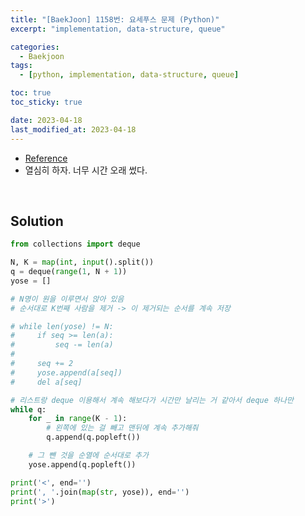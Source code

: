 ```yaml
---
title: "[BaekJoon] 1158번: 요세푸스 문제 (Python)"
excerpt: "implementation, data-structure, queue"

categories:
  - Baekjoon
tags:
  - [python, implementation, data-structure, queue]

toc: true
toc_sticky: true

date: 2023-04-18
last_modified_at: 2023-04-18
---
```


- [Reference](https://www.acmicpc.net/problem/1158)
- 열심히 하자. 너무 시간 오래 썼다.

<br>

## Solution

```python
from collections import deque

N, K = map(int, input().split())
q = deque(range(1, N + 1))
yose = []

# N명이 원을 이루면서 앉아 있음
# 순서대로 K번째 사람을 제거 -> 이 제거되는 순서를 계속 저장

# while len(yose) != N:
#     if seq >= len(a):
#         seq -= len(a)
#
#     seq += 2
#     yose.append(a[seq])
#     del a[seq]

# 리스트랑 deque 이용해서 계속 해보다가 시간만 날리는 거 같아서 deque 하나만
while q:
    for _ in range(K - 1):
        # 왼쪽에 있는 걸 빼고 맨뒤에 계속 추가해줘
        q.append(q.popleft())

    # 그 뺀 것을 순열에 순서대로 추가
    yose.append(q.popleft())

print('<', end='')
print(', '.join(map(str, yose)), end='')
print('>')
```